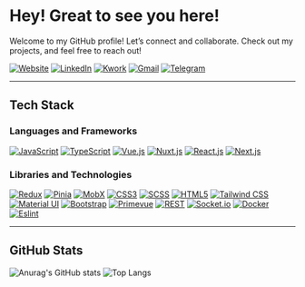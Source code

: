 
# Hey! Great to see you here!

Welcome to my GitHub profile! Let’s connect and collaborate. Check out my projects, and feel free to reach out!

[![Website](https://img.shields.io/badge/Website-000000?style=for-the-badge&logo=web&logoColor=white)](https://mlutfullaev.vercel.app)
[![LinkedIn](https://img.shields.io/badge/LinkedIn-0077B5?style=for-the-badge&logo=linkedin&logoColor=white)](https://www.linkedin.com/in/mlutfullaev/)
[![Kwork](https://img.shields.io/badge/Kwork-F2A808?style=for-the-badge)](https://kwork.ru/user/magalutfullaev)
[![Gmail](https://img.shields.io/badge/Gmail-D14836?style=for-the-badge&logo=gmail&logoColor=white)](mailto:mlutfullaevv@gmail.com)
[![Telegram](https://img.shields.io/badge/Telegram-0088cc?style=for-the-badge&logo=telegram&logoColor=white)](https://t.me/magalutfullaev)

---

## Tech Stack

### Languages and Frameworks
[![JavaScript](https://img.shields.io/badge/JavaScript-F7DF1E?style=for-the-badge&logo=javascript&logoColor=black)](https://developer.mozilla.org/en-US/docs/Web/JavaScript)
[![TypeScript](https://img.shields.io/badge/TypeScript-007ACC?style=for-the-badge&logo=typescript&logoColor=white)](https://www.typescriptlang.org/)
[![Vue.js](https://img.shields.io/badge/Vue.js-35495E?style=for-the-badge&logo=vuedotjs&logoColor=4FC08D)](https://vuejs.org/)
[![Nuxt.js](https://img.shields.io/badge/Nuxt.js-00DC82?style=for-the-badge&logo=nuxtdotjs&logoColor=white)](https://nuxtjs.org/)
[![React.js](https://img.shields.io/badge/React-20232A?style=for-the-badge&logo=react&logoColor=61DAFB)](https://reactjs.org/)
[![Next.js](https://img.shields.io/badge/Next.js-000000?style=for-the-badge&logo=nextdotjs&logoColor=white)](https://nextjs.org/)

### Libraries and Technologies
[![Redux](https://img.shields.io/badge/Redux-764ABC?style=for-the-badge&logo=redux&logoColor=white)](https://redux.js.org/)
[![Pinia](https://img.shields.io/badge/Pinia-42B883?style=for-the-badge&logo=vuex&logoColor=white)](https://pinia.vuejs.org/)
[![MobX](https://img.shields.io/badge/MobX-FF9955?style=for-the-badge&logo=mobx&logoColor=white)](https://mobx.js.org/)
[![CSS3](https://img.shields.io/badge/CSS-1572B6?style=for-the-badge&logo=css3&logoColor=white)](https://www.w3.org/Style/CSS/)
[![SCSS](https://img.shields.io/badge/SCSS-CC6699?style=for-the-badge&logo=sass&logoColor=white)](https://sass-lang.com/)
[![HTML5](https://img.shields.io/badge/HTML-FD6A00?style=for-the-badge&logo=html&logoColor=white)](https://www.w3schools.com/html/)
[![Tailwind CSS](https://img.shields.io/badge/Tailwind_CSS-38B2AC?style=for-the-badge&logo=tailwind-css&logoColor=white)](https://tailwindcss.com/)
[![Material UI](https://img.shields.io/badge/Material--UI-0081CB?style=for-the-badge&logo=material-ui&logoColor=white)](https://mui.com/)
[![Bootstrap](https://img.shields.io/badge/Bootstrap-563D7C?style=for-the-badge&logo=bootstrap&logoColor=white)](https://getbootstrap.com/)
[![Primevue](https://img.shields.io/badge/Primevue-8D42F2?style=for-the-badge&logo=primevue&logoColor=white)](https://www.primefaces.org/primevue/)
[![REST](https://img.shields.io/badge/REST-02569B?style=for-the-badge&logo=rest&logoColor=white)](https://restfulapi.net/)
[![Socket.io](https://img.shields.io/badge/Socket.io-010101?style=for-the-badge&logo=socketdotio&logoColor=white)](https://socket.io/)
[![Docker](https://img.shields.io/badge/Docker-2496ED?style=for-the-badge&logo=docker&logoColor=white)](https://www.docker.com/)
[![Eslint](https://img.shields.io/badge/Eslint-690AA3?style=for-the-badge&logo=eslint&logoColor=white)](https://eslint.org)

---

## GitHub Stats

![Anurag's GitHub stats](https://github-readme-stats.vercel.app/api?username=mlutfullaev&show_icons=true&theme=transparent&hide=contribs)
![Top Langs](https://github-readme-stats.vercel.app/api/top-langs/?username=mlutfullaev&layout=compact&theme=transparent)


